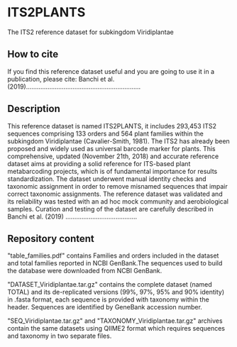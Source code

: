 # ITS2PLANTS
The ITS2 reference dataset for subkingdom Viridiplantae

## How to cite
If you find this reference dataset useful and you are going to use it in a publication, please cite:
Banchi et al. (2019)................................................................

## Description
This reference dataset is named ITS2PLANTS, it includes 293,453 ITS2 sequences comprising 133 orders and 564 plant families within the subkingdom Viridiplantae (Cavalier-Smith, 1981). The ITS2 has already been proposed and widely used as universal barcode marker for plants. This comprehensive, updated (November 21th, 2018) and accurate reference dataset aims at providing a solid reference for ITS-based plant metabarcoding projects, which is of fundamental importance for results standardization. 
The dataset underwent manual identity checks and taxonomic assignment in order to remove misnamed sequences that impair correct taxonomic assignments. The reference dataset was validated and its reliability was tested with an ad hoc mock community and aerobiological samples. Curation and testing of the dataset are carefully described in Banchi et al. (2019) ........................................ 


## Repository content
"table_families.pdf" contains Families and orders included in the dataset and total families reported in NCBI GenBank.The sequences used to build the database were downloaded from NCBI GenBank.

"DATASET_Viridiplantae.tar.gz" contains the complete dataset (named TOTAL) and its de-replicated versions (99%, 97%, 95% and 90% identity) in .fasta format, each sequence is provided with taxonomy within the header. Sequences are identified by GeneBank accession number.  

"SEQ_Viridiplantae.tar.gz" and "TAXONOMY_Viridiplantae.tar.gz" archives contain the same datasets using QIIME2 format which requires sequences and taxonomy in two separate files. 


